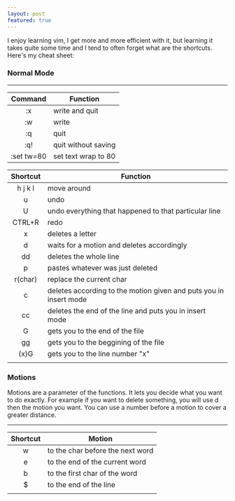 ```yaml
---
layout: post
featured: true
---
```


I enjoy learning vim, I get more and more efficient with it, but learning it takes quite some time and I tend to often forget what are the shortcuts. Here's my cheat sheet:

### Normal Mode

---

| Command | Function            |
|:-------:|---------------------|
|   :x    | write and quit      |
|   :w    | write               |
|   :q    | quit                |
|   :q!   | quit without saving |
|  :set tw=80   | set text wrap to 80 |

| Shortcut | Function                                                          |
|:--------:|-------------------------------------------------------------------|
| h j k l  | move around                                                       |
|    u     | undo                                                              |
|    U     | undo everything that happened to that particular line             | 
|  CTRL+R  | redo                                                              | 
|    x     | deletes a letter                                                  |
|    d     | waits for a motion and deletes accordingly                        |
|    dd    | deletes the whole line                                            |
|    p     | pastes whatever was just deleted                            | 
| r(char)  | replace the current char                                          | 
|    c     | deletes according to the motion given and puts you in insert mode | 
|    cc    | deletes the end of the line and puts you in insert mode           | 
|    G     | gets you to the end of the file                                   | 
|    gg    | gets you to the beggining of the file                             | 
|   (x)G   | gets you to the line number "x"                                   | 
|          |                                                                   |

### Motions
Motions are a parameter of the functions. It lets you decide what you want to do exactly. For example if you want to delete something, you will use d then the motion you want. You can use a number before a motion to cover a greater distance.

---

| Shortcut | Motion                               |
|:--------:|--------------------------------------|
|    w     | to the char before the next word     |
|    e     | to the end of the current word       |
|    b     | to the first char of the word |
|    $     | to the end of the line               |
|          |                                      |



